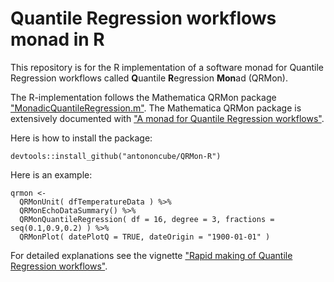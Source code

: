 # Quantile Regression workflows monad in R 

This repository is for the R implementation of a software monad for Quantile Regression
workflows called **Q**uantile **R**egression **Mon**ad (QRMon).

The R-implementation follows the Mathematica QRMon package ["MonadicQuantileRegression.m"](https://github.com/antononcube/MathematicaForPrediction/blob/master/MonadicProgramming/MonadicQuantileRegression.m).
The Mathematica QRMon package is extensively documented with 
["A monad for Quantile Regression workflows"](https://github.com/antononcube/MathematicaForPrediction/blob/master/MarkdownDocuments/A-monad-for-Quantile-Regression-workflows.md).

Here is how to install the package:

    devtools::install_github("antononcube/QRMon-R")

Here is an example:

    qrmon <-
      QRMonUnit( dfTemperatureData ) %>%
      QRMonEchoDataSummary() %>%
      QRMonQuantileRegression( df = 16, degree = 3, fractions = seq(0.1,0.9,0.2) ) %>%
      QRMonPlot( datePlotQ = TRUE, dateOrigin = "1900-01-01" )
      
For detailed explanations see the vignette 
["Rapid making of Quantile Regression workflows"](https://htmlpreview.github.io/?https://github.com/antononcube/QRMon-R/blob/master/notebooks/rapid-making-of-qr-workflows.html).
